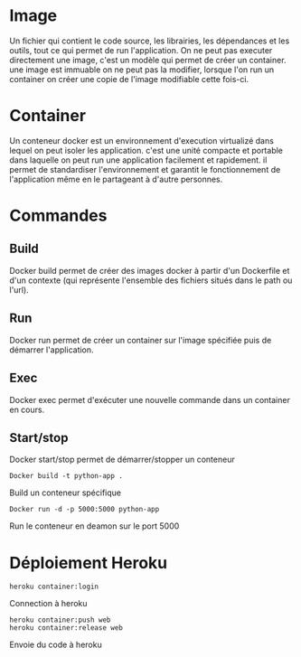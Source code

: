 # Image

Un fichier qui contient le code source, les librairies, les dépendances et les outils, tout ce qui permet de run l'application. On ne peut pas executer directement une image, c'est un modèle qui permet de créer un container. une image est immuable on ne peut pas la modifier, lorsque l'on run un container on créer une copie de l'image modifiable cette fois-ci.

# Container

Un conteneur docker est un environnement d'execution virtualizé dans lequel on peut isoler les application. c'est une unité compacte et portable dans laquelle on peut run une application facilement et rapidement. il permet de standardiser l'environnement et garantit le fonctionnement de l'application même en le partageant à d'autre personnes.

# Commandes

## Build

Docker build permet de créer des images docker à partir d'un Dockerfile et d'un contexte (qui représente l'ensemble des fichiers situés dans le path ou l'url).

## Run

Docker run permet de créer un container sur l'image spécifiée puis de démarrer l'application.

## Exec

Docker exec permet d'exécuter une nouvelle commande dans un container en cours.

## Start/stop

Docker start/stop permet de démarrer/stopper un conteneur

```
Docker build -t python-app .
```

Build un conteneur spécifique

```
Docker run -d -p 5000:5000 python-app
```

Run le conteneur en deamon sur le port 5000 

# Déploiement Heroku

```
heroku container:login
```
Connection à heroku

```
heroku container:push web
heroku container:release web
```
Envoie du code à heroku